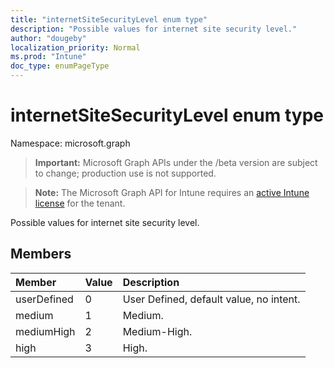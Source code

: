 ```yaml
---
title: "internetSiteSecurityLevel enum type"
description: "Possible values for internet site security level."
author: "dougeby"
localization_priority: Normal
ms.prod: "Intune"
doc_type: enumPageType
---
```


# internetSiteSecurityLevel enum type

Namespace: microsoft.graph

> **Important:** Microsoft Graph APIs under the /beta version are subject to change; production use is not supported.

> **Note:** The Microsoft Graph API for Intune requires an [active Intune license](https://go.microsoft.com/fwlink/?linkid=839381) for the tenant.

Possible values for internet site security level.

## Members
|Member|Value|Description|
|:---|:---|:---|
|userDefined|0|User Defined, default value, no intent.|
|medium|1|Medium.|
|mediumHigh|2|Medium-High.|
|high|3|High.|



